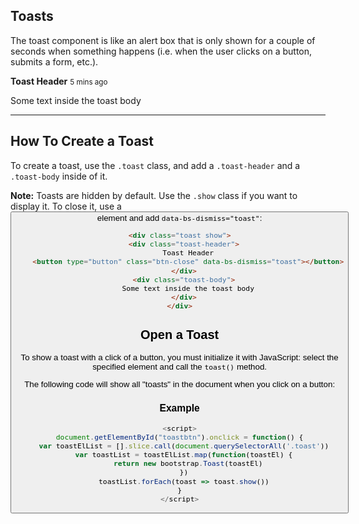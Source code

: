 ## Toasts

The toast component is like an alert box that is only shown for a couple of seconds when something happens (i.e. when the user clicks on a button, submits a form, etc.).

**Toast Header** <small>5 mins ago</small>

Some text inside the toast body

___

## How To Create a Toast

To create a toast, use the `.toast` class, and add a `.toast-header` and a `.toast-body` inside of it.

**Note:** Toasts are hidden by default. Use the `.show` class if you want to display it. To close it, use a <button> element and add `data-bs-dismiss="toast"`:
```html
<div class="toast show">
  <div class="toast-header">
    Toast Header
    <button type="button" class="btn-close" data-bs-dismiss="toast"></button>
  </div>
  <div class="toast-body">
    Some text inside the toast body
  </div>
</div>
```
## Open a Toast

To show a toast with a click of a button, you must initialize it with JavaScript: select the specified element and call the `toast()` method.

The following code will show all "toasts" in the document when you click on a button:

### Example
```js
<script>
document.getElementById("toastbtn").onclick = function() {
  var toastElList = [].slice.call(document.querySelectorAll('.toast'))
  var toastList = toastElList.map(function(toastEl) {
    return new bootstrap.Toast(toastEl)
  })
  toastList.forEach(toast => toast.show())
}
</script>
```